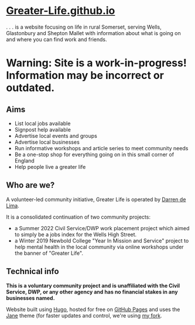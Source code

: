 # [Greater-Life.github.io](https://greater-life.github.io)
. . . is a website focusing on life in rural Somerset, serving Wells, Glastonbury and Shepton Mallet with information about what is going on and where you can find work and friends.

# Warning: Site is a work-in-progress! Information may be incorrect or outdated.

## Aims
- List local jobs available
- Signpost help available
- Advertise local events and groups
- Advertise local businesses
- Run informative workshops and article series to meet community needs
- Be a one-stop shop for everything going on in this small corner of England
- Help people live a greater life

## Who are we?
A volunteer-led community initiative, Greater Life is operated by [Darren de Lima](https://robot-one.github.io). 

It is a consolidated continuation of two community projects:
- a Summer 2022 Civil Service/DWP work placement project which aimed to simply be a jobs index for the Wells High Street.
- a Winter 2019 Newbold College "Year In Mission and Service" project to help mental health in the local community via online workshops under the banner of "Greater Life".

## Technical info
**This is a voluntary community project and is unaffiliated with the Civil Service, DWP, or any other agency and has no financial stakes in any businesses named.**

Website built using [Hugo], hosted for free on [GitHub Pages] and uses the [Jane] theme (for faster updates and control, we're using [my fork](https://github.com/Darthagnon/hugo-theme-jane).

[Hugo]: https://gohugo.io/
[GitHub Pages]: https://pages.github.com/
[Jane]: https://github.com/xianmin/hugo-theme-jane

